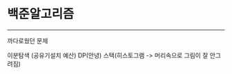 # 백준알고리즘 


---------------------------------
 까다로웠던 문제
 
 이분탐색 (공유기설치 예산)
 DP(안녕)
 스택(히스토그램 -> 머리속으로 그림이 잘 안그려짐)
